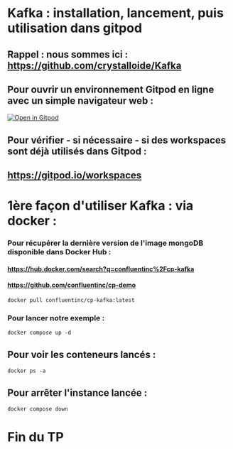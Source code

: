 # Kafka : installation, lancement, puis utilisation dans gitpod

## Rappel : nous sommes ici : https://github.com/crystalloide/Kafka

## Pour ouvrir un environnement Gitpod en ligne avec un simple navigateur web : 

[![Open in Gitpod](https://gitpod.io/button/open-in-gitpod.svg)](https://gitpod.io/#https://github.com/crystalloide/Kafka)

## Pour vérifier - si nécessaire - si des workspaces sont déjà utilisés dans Gitpod :

## https://gitpod.io/workspaces

# 1ère façon d'utiliser Kafka : via docker : 

### Pour récupérer la dernière version de l'image mongoDB disponible dans Docker Hub : 

####  https://hub.docker.com/search?q=confluentinc%2Fcp-kafka

#### https://github.com/confluentinc/cp-demo

    docker pull confluentinc/cp-kafka:latest

### Pour lancer notre exemple :

    docker compose up -d 
    
## Pour voir les conteneurs lancés :

    docker ps -a

## Pour arrêter l'instance lancée : 

    docker compose down

# Fin du TP
